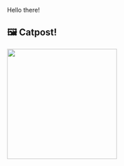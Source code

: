 Hello there!



## 🖼️ Catpost!

<sub>
    <img src="https://cdn2.thecatapi.com/images/9to.jpg" height="256">
</sub>

